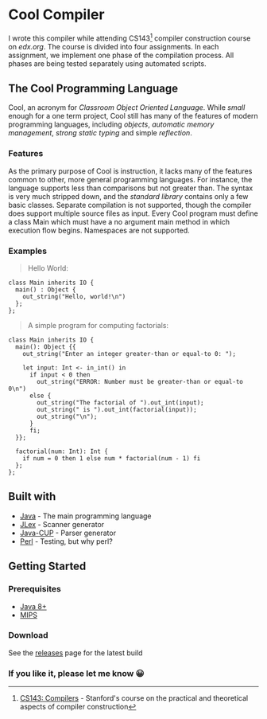 # Cool Compiler
I wrote this compiler while attending CS143[^cs] compiler construction course on *edx.org*.
The course is divided into four assignments. In each assignment, we implement one phase of the compilation process. All phases are being tested separately using automated scripts.

## The Cool Programming Language
Cool, an acronym for *Classroom Object Oriented Language*. While *small* enough for a one term project, Cool still has many of the features of modern programming languages, including *objects*, *automatic memory management*, *strong static typing* and simple *reflection*.
### Features
As the primary purpose of Cool is instruction, it lacks many of the features common to other, more general programming languages. For instance, the language supports less than comparisons but not greater than. The syntax is very much stripped down, and the *standard library* contains only a few basic classes. Separate compilation is not supported, though the compiler does support multiple source files as input. Every Cool program must define a class Main which must have a no argument main method in which execution flow begins. Namespaces are not supported.
### Examples
> Hello World:

``` cool
class Main inherits IO {
  main() : Object {
    out_string("Hello, world!\n")
  };
};
```

> A simple program for computing factorials:

``` cool
class Main inherits IO {
  main(): Object {{
    out_string("Enter an integer greater-than or equal-to 0: ");

    let input: Int <- in_int() in
      if input < 0 then
        out_string("ERROR: Number must be greater-than or equal-to 0\n")
      else {
        out_string("The factorial of ").out_int(input);
        out_string(" is ").out_int(factorial(input));
        out_string("\n");
      }
      fi;
  }};

  factorial(num: Int): Int {
    if num = 0 then 1 else num * factorial(num - 1) fi
  };
};
```
## Built with
- [Java](https://dev.java/) - The main programming language
- [JLex](https://www.cs.princeton.edu/~appel/modern/java/JLex/) - Scanner generator
- [Java-CUP](http://www2.cs.tum.edu/projects/cup/) - Parser generator
- [Perl](https://www.perl.org/) - Testing, but why perl?
<!-- GETTING STARTED -->
## Getting Started
### Prerequisites 
- [Java 8+](https://openjdk.java.net/install/)
- [MIPS](https://www.mips.com/develop/tools/compilers/)
### Download
See the [releases](https://github.com/HoussemNasri/CoolCompiler/releases) page for the latest build

[^cs]:
    [CS143: Compilers][CS143] - Stanford's course on the practical and theoretical aspects of compiler construction
      
[CS143]: https://www.edx.org/course/compilers 

### If you like it, please let me know :grinning:

